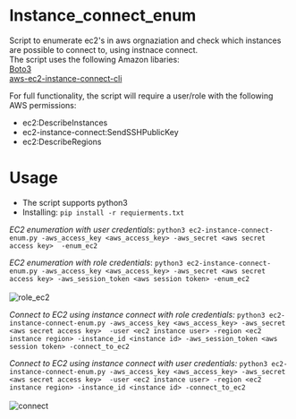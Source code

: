 # Instance_connect_enum

Script to enumerate ec2's in aws orgnaziation and check which instances are possible to connect to, using instnace connect.  <br />
The script uses the following Amazon libaries: <br />
[Boto3](https://boto3.amazonaws.com/v1/documentation/api/latest/index.html) <br />
[aws-ec2-instance-connect-cli](https://github.com/aws/aws-ec2-instance-connect-cli)

For full functionality, the script will require a user/role with the following AWS permissions:
  - ec2:DescribeInstances
  - ec2-instance-connect:SendSSHPublicKey
  - ec2:DescribeRegions
  
# Usage
- The script supports python3 
- Installing:  ``` pip install -r requierments.txt  ```

 *EC2 enumeration with user credentials*:
 ``` python3 ec2-instance-connect-enum.py -aws_access_key <aws_access_key> -aws_secret <aws secret access key>  -enum_ec2 ```
 
 *EC2 enumeration with role credentials*:
  ``` python3 ec2-instance-connect-enum.py -aws_access_key <aws_access_key> -aws_secret <aws secret access key> -aws_session_token <aws session token> -enum_ec2 ```   <br /> <br /> 
![role_ec2](pictures/enum_role_ec2.png)

 *Connect to EC2 using instance connect with role credentials:*
 ``` python3 ec2-instance-connect-enum.py -aws_access_key <aws_access_key> -aws_secret <aws secret access key>  -user <ec2 instance user> -region <ec2 instance region> -instance_id <instance id> -aws_session_token <aws session token> -connect_to_ec2 ```

 *Connect to EC2 using instance connect with user credentials:*
 ``` python3 ec2-instance-connect-enum.py -aws_access_key <aws_access_key> -aws_secret <aws secret access key>  -user <ec2 instance user> -region <ec2 instance region> -instance_id <instance id> -connect_to_ec2 ``` <br /> <br /> 
  ![connect](pictures/connect.png)
